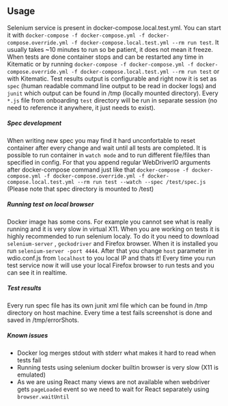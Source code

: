 ## Usage

Selenium service is present in docker-compose.local.test.yml. You can start it with `docker-compose -f docker-compose.yml
-f docker-compose.override.yml -f docker-compose.local.test.yml --rm run test`. It usually takes ~10 minutes to run
so be patient, it does not mean it freeze. When tests are done container stops and can be restarted any time
in Kitematic or by running `docker-compose -f docker-compose.yml -f docker-compose.override.yml -f docker-compose.local.test.yml --rm run test`
or with Kitematic. Test results output is configurable and right now it is set 
as `spec` (human readable command line output to be read in docker logs) and `junit` which output can be found in
/tmp (locally mounted directory). Every `*.js` file from onboarding `test` directory will be run in separate
session (no need to reference it anywhere, it just needs to exist).
##### Spec development
When writing new spec you may find it hard unconfortable to reset container after every change and wait until all tests
are completed. It is possible to run container in `watch mode` and to run different file/files than specified in
config. For that you append regular WebDriverIO arguments after docker-compose command just like that `docker-compose -f
docker-compose.yml -f docker-compose.override.yml -f docker-compose.local.test.yml --rm run test --watch --spec /test/spec.js`
(Please note that spec directory is mounted to /test)

##### Running test on local browser
Docker image has some cons. For example you cannot see what is really running and it is very slow in virtual X11. When
you are working on tests it is highly recommended to run selenium localy. To do it you need to download `selenium-server`
, `geckodriver` and Firefox browser. When it is installed you run `selenium-server -port 4444`. After that you change
`host` parameter in wdio.conf.js from `localhost` to you local IP and thats it! Every time you run test service now
it will use your local Firefox browser to run tests and you can see it in realtime.

##### Test results
Every run spec file has its own junit xml file which can be found in /tmp directory on host machine.
Every time a test fails screenshot is done and saved in /tmp/errorShots.

##### Known issues
- Docker log merges stdout with stderr what makes it hard to read when tests fail
- Running tests using selenium docker builtin browser is very slow (X11 is emulated)
- As we are using React many views are not available when webdriver gets `pageLoaded` event so we need to
wait for React separately using `browser.waitUntil`